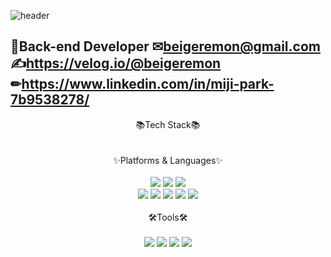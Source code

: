 

![header](https://capsule-render.vercel.app/api?type=waving&color=auto&height=300&section=header&text=MIJI%20GitHub!&fontSize=90)

🎈Back-end Developer
✉beigeremon@gmail.com 
✍https://velog.io/@beigeremon
✏https://www.linkedin.com/in/miji-park-7b9538278/
----

<div align="center"> 📚Tech Stack📚 </div><br><br>
<div align="center"> ✨Platforms & Languages✨ </div><br>

<div align="center">
	<img src="https://img.shields.io/badge/Java-007396?style=flat&logo=Java&logoColor=white" />
	<img src="https://img.shields.io/badge/spring-6DB33F?style=flat&logo=spring&logoColor=white"/>
	<img src="https://img.shields.io/badge/oracle-F80000?style=flat&logo=oracle&logoColor=white"/><br>
	<img src="https://img.shields.io/badge/HTML5-E34F26?style=flat&logo=HTML5&logoColor=white" />
	<img src="https://img.shields.io/badge/CSS3-1572B6?style=flat&logo=CSS3&logoColor=white" />
  	<img src="https://img.shields.io/badge/JavaScript-F7DF1E?style=flat&logo=javascript&logoColor=white"/>
	<img src="https://img.shields.io/badge/jquery-0769AD?style=flat&logo=jquery&logoColor=white"/>
	<img src="https://img.shields.io/badge/bootstrap-7952B3?style=flat&logo=bootstrap&logoColor=white"/>
</div><br>

<div align="center"> 🛠Tools🛠 </div><br>
  
<div align="center">
  <img src="https://img.shields.io/badge/eclipseide-2C2255?style=flat&logo=eclipseide&logoColor=white"/>
  <img src="https://img.shields.io/badge/visualstudiocode-007ACC?style=flat&logo=visualstudiocode&logoColor=white"/>
  <img src="https://img.shields.io/badge/apachetomcat-F8DC75?style=flat&logo=apachetomcat&logoColor=white"/>
  <img src="https://img.shields.io/badge/github-181717?style=flat&logo=github&logoColor=white"/>
</div>


